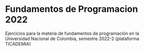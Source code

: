 # Fundamentos de Programacion 2022
Ejercicios para la materia de fundamentos de programación en la Universidad Nacional de Colombia, semestre 2022-2 (plataforma TICADEMIA)
